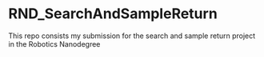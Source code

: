 # RND_SearchAndSampleReturn
This repo consists my submission for the search and sample return project in the Robotics Nanodegree
